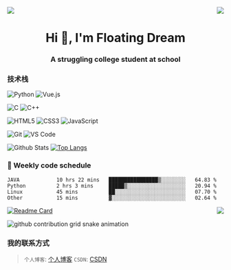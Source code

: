 <!-- <p align="center">
  Visitor count<br>
  <img src="https://profile-counter.glitch.me/FloatingDream1001/count.svg" />
</p> -->

<p>
  <a href="https://count.FloatingDream1001.com/"><img src="https://count.getloli.com/get/@:FloatingDream1001"></a>
  <img src="https://weather-icon.journeyad.repl.co/@shenyang?v=1" align="right">
</p>
<h1 align="center">Hi 👋, I'm Floating Dream</h1>
<h3 align="center">A struggling college student at school</h3>


### 技术栈

![Python](https://img.shields.io/badge/-Python-%23E44D27?style=for-the-badge&logo=Python&logoColor=ffffff)
![Vue.js](https://img.shields.io/badge/-Java-%232c3e50?style=for-the-badge&logo=Vue.js)

![C](https://img.shields.io/badge/-C-%232c3e50?style=for-the-badge&logo=C)
![C++](https://img.shields.io/badge/-C++-%23F7DF1C?style=for-the-badge&logo=c++&logoColor=000000&labelColor=%23F7DF1C&color=%23FFCE5A)

![HTML5](https://img.shields.io/badge/-HTML5-%23E44D27?style=for-the-badge&logo=html5&logoColor=ffffff)
![CSS3](https://img.shields.io/badge/-CSS3-%231572B6?style=for-the-badge&logo=css3)
![JavaScript](https://img.shields.io/badge/-JavaScript-%23F7DF1C?style=for-the-badge&logo=javascript&logoColor=000000&labelColor=%23F7DF1C&color=%23FFCE5A)

![Git](https://img.shields.io/badge/-Git-%23F05032?style=for-the-badge&logo=git&logoColor=%23ffffff)
![VS Code](https://img.shields.io/badge/-VSCode-%23007ACC?style=for-the-badge&logo=visual-studio-code)


![Github Stats](https://github-readme-stats.vercel.app/api?username=FloatingDream1001&bg_color=30,e96443,904e95&title_color=fff&text_color=fff)
[![Top Langs](https://github-readme-stats.vercel.app/api/top-langs/?username=FloatingDream1001&layout=compact)](https://github.com/FloatingDream1001/)
### :dart: Weekly code schedule

<!--START_SECTION:waka-->

```text
JAVA            10 hrs 22 mins   ████████████████▒░░░░░░░░   64.83 %
Python          2 hrs 3 mins     █████▒░░░░░░░░░░░░░░░░░░░   20.94 %
Linux           45 mins          ██░░░░░░░░░░░░░░░░░░░░░░░   07.70 %
Other           15 mins          ▓░░░░░░░░░░░░░░░░░░░░░░░░   02.64 %
```


[![Readme Card](https://github-readme-stats.vercel.app/api/pin/?username=FloatingDream1001&repo=FloatingDream1001)](https://github.com/FloatingDream1001/FloatingDream1001/)
<a href="https://github.com/anuraghazra/github-readme-stats">
  <img align="right" src="https://github-readme-stats.vercel.app/api/pin/?username=FloatingDream1001&repo=FloatingDream1001.github.io" />
</a>

![github contribution grid snake animation](https://github.com/FloatingDream1001/Note/blob/main/github-contribution-grid-snake.svg)


### 我的联系方式

> `个人博客`: [个人博客](https://www.yangyuezz.top)
> `CSDN`: [CSDN](https://blog.csdn.net/m0_54228816?type=blog)
